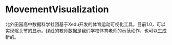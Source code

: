 # MovementVisualization
北外田园高中数据科学社团基于Xedu开发的体育运动可视化工具，目前1.0，可以实现髋关节的显示。绿线的教师数据是我们学校体育老师的示范动作，也可以生成新的。
